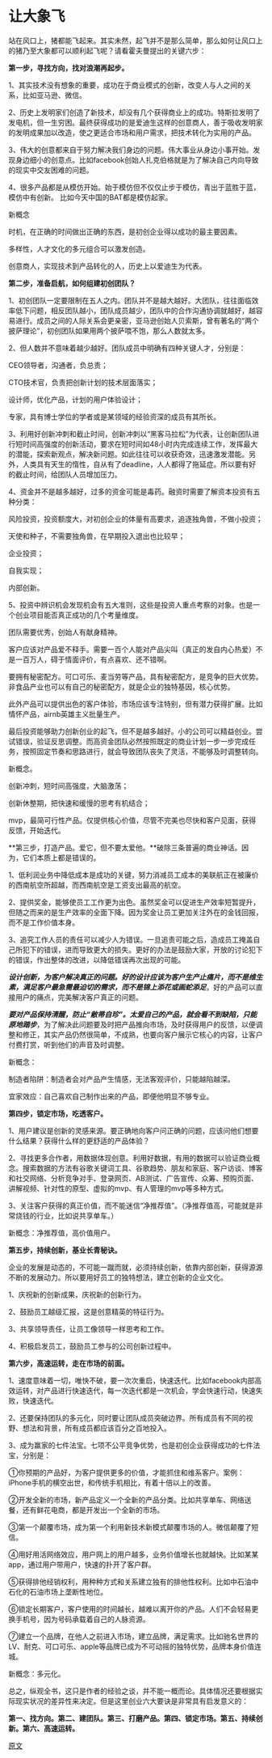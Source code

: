 # 让大象飞

站在风口上，猪都能飞起来。其实未然，起飞并不是那么简单，那么如何让风口上的猪乃至大象都可以顺利起飞呢？请看霍夫曼提出的关键六步：

**第一步，寻找方向，找对浪潮再起步。**

1、其实技术没有想象的重要，成功在于商业模式的创新，改变人与人之间的关系，比如亚马逊、微信。

2、历史上发明家们创造了新技术，却没有几个获得商业上的成功。特斯拉发明了发电机，但一生穷困。最终获得成功的是爱迪生这样的创意商人，善于吸收发明家的发明成果加以改造，使之更适合市场和用户需求，把技术转化为实用的产品。

3、伟大的创意都来自于努力解决我们身边的问题。伟大事业从身边小事开始。发现身边细小的创意点。比如facebook创始人扎克伯格就是为了解决自己内向导致的现实中交友困难的问题。

4、很多产品都是从模仿开始。始于模仿但不仅仅止步于模仿，青出于蓝胜于蓝，模仿中有创新。 比如今天中国的BAT都是模仿起家。

新概念

时机，在正确的时间做出正确的东西，是初创企业得以成功的最主要因素。

多样性，人才文化的多元组合可以激发创造。

创意商人，实现技术到产品转化的人，历史上以爱迪生为代表。



**第二步，准备启航，如何组建初创团队？**

1、初创团队一定要限制在五人之内。团队并不是越大越好。大团队，往往面临效率低下问题，相反团队越小，团队成员越少，团队中的合作沟通协调就越好，越容易进行。成员之间的人际关系会更亲密，亚马逊创始人贝索斯，曾有著名的“两个披萨理论”，初创团队如果用两个披萨喂不饱，那么人数就太多。

2、但人数并不意味着越少越好。团队成员中明确有四种关键人才，分别是：

CEO领导者，沟通者，负总责；

CTO技术官，负责把创新计划的技术层面落实；

设计师，优化产品，计划的用户体验设计；

专家，具有博士学位的学者或是某领域的经验资深的成员有其所长。

3、利用好创新冲刺和截止时间，创新冲刺以“黑客马拉松”为代表，让创新团队进行短时间高强度的创新活动，要求在短时间如48小时内完成连续工作，发挥最大的潜能，探索新观点，解决新问题。如此往往可以收获奇效，迅速激发潜能。另外，人类具有天生的惰性，自从有了deadline，人人都得了拖延症。所以要有好的截止时间，给团队人员增加压力。

4、资金并不是越多越好，过多的资金可能是毒药。融资时需要了解资本投资有五种分类：

风险投资，投资额度大，对初创企业的体量有高要求，追逐独角兽，不做小投资；

天使和种子，不需要独角兽，在早期投入退出也比较早；

企业投资；

自我实现；

内部创新。

5、投资中辨识机会发现机会有五大准则，这些是投资人重点考察的对象。也是一个创业项目能否真正成功的几个考量维度。

团队需要优秀，创始人有献身精神。

客户应该对产品爱不释手。需要一百个人能对产品尖叫（真正的发自内心热爱）不是一百万人，碍于情面评价，有点喜欢、还不错啊。

要拥有秘密配方。可口可乐、麦当劳等产品，具有秘密配方，是竞争的巨大优势。非食品产业也可以有自己的秘密配方，就是企业的独特基因，核心优势。

此外产品可以提供出色的客户体验，市场应该专注特别，但有潜力获得扩展。比如情怀产品，airnb英雄主义批量生产。

最后投资能够助力创新创业的起飞，但不是越多越好。小的公司可以精益创业。尝试错误，验证反思调整。而高资金团队必然按照既定的商业计划一步一步完成任务，按照固定节奏和思路进行，就会导致团队丧失了灵活，不能够及时调整转向。

新概念。

创新冲刺，短时间高强度，大脑激荡；

创新休整期，把快速和缓慢的思考有机结合；

mvp，最简可行性产品。仅提供核心价值，尽管不完美也尽快和客户见面，获得反馈，开始迭代。



**第三步，打造产品。爱它，但不要太爱他。**破除三条普遍的商业神话。因为，它们本质上都是错误的。

1、低利润业务中降低成本是成功的关键，努力消减员工成本的美联航正在被廉价的西南航空所超越，而西南航空是工资支出最高的航空。

2、提供奖金，能够使员工工作更为出色。虽然奖金可以促进生产效率短暂提升，但随之而来的是生产效率的全面下降。因为奖金让员工更加关注外在的金钱回报，而不是工作价值本身。

3、追究工作人员的责任可以减少人为错误。一旦追责可能之后，造成员工掩盖自己所犯下的错误，进而导致更大的损失。更好的办法是鼓励大家，开放的讨论犯下的错误，作出整体的改进，以降低错误再次出现的可能。

***设计创新，为客户解决真正的问题。好的设计应该为客户生产止痛片，而不是维生素，满足客户最急需最迫切的需求，而不是锦上添花或画蛇添足***，好的产品可以直接用户的痛点，完美解决客户真正的问题。

***要对产品保持清醒，防止“敝帚自珍”。太爱自己的产品，就会看不到缺陷，只能原地踏步***，为了解决此问题要及时把产品推向市场，及时获得用户的反馈，以便调整和修正，其实产品仍然很简单，不成熟，也要向客户展示它核心的内容，让客户付费打赏，听到他们的声音及时调整。

新概念：

制造者陷阱：制造者会对产品产生情感，无法客观评价，只能越陷越深。

宜家效应：自己喜欢自己制作出来的产品，即便他明显不够专业。



**第四步，锁定市场，吃透客户。**

1、用户建议是创新的灵感来源。要正确地向客户问正确的问题，应该问他们想要什么结果？获得什么样的更舒适的产品体验？

2、寻找更多合作者，用数据体现创意。利用好数据，有用的数据可以验证商业概念。搜索数据的方法有谷歌关键词工具、谷歌趋势、朋友和家庭、客户访谈、博客和社交网络、分析竞争对手、登录网页、AB测试、广告宣传、众筹、预购页面、讲解视频、针对性的原型、虚拟的mvp、有人管理的mvp等多种方式。

3、关注客户获得的真正价值，而不能迷信“净推荐值”。（净推荐值高，可能就是非常烧钱的行业，比如说共享单车。）

新概念：净推荐值，高价值用户。



**第五步，持续创新，基业长青秘诀。**

企业的发展是动态的，不可能一蹴而就，必须持续创新，依靠内部创新，获得源源不断的发展动力。所以要用好员工的独特想法，建立创新的企业文化。

1、庆祝新的创新成果，庆祝新的创新行为。

2、鼓励员工越级汇报，这是创意精英的特征行为。

3、共享领导责任，让员工像领导一样思考和工作。

4、积极启发员工，鼓励员工参与的公司创新过程中。



**第六步，高速运转，走在市场的前面。**

1、速度意味着一切，唯快不破，要一次次重启，快速迭代。比如facebook内部高效运转，对产品进行快速迭代，每一次迭代都是一次机会，学会快速行动，快速失败，快速迭代。

2、还要保持团队的多元化，同时要让团队成员突破边界。所有成员有不同的视野、想法和背景，所有成员都应该百分之百地投入。

3、成为赢家的七件法宝。七项不公平竞争优势，也是初创企业获得成功的七件法宝，分别是：

①你预期的产品好，为客户提供更多的价值，才能抓住和维系客户。案例：iPhone手机的横空出世，和传统手机相比，有着十倍以上的改善。

②开发全新的市场，新产品定义一个全新的产品分类。比如共享单车、网络送餐，还有鲜花电商，都是开发出一个全新的市场。

③第一个颠覆市场，成为第一个利用新技术新模式颠覆市场的人。微信颠覆了短信。

④用好用活网络效应，用户网上的用户越多，业务价值增长也就越快。比如某某app，通过用户带用户，快速的扑开了客户群。

⑤获得排他经销权利，用种种方式和关系建立独有的排他性权利。比如中石油中石化的石油市场上垄断性地位。

⑥锁定长期客户，客户使用的时间越长，越难以离开你的产品。人们不会轻易更换手机号，因为号码承载着自己的人脉资源。

⑦建立一个品牌，在他人之前进入市场，建立品牌，满足需求。比如驰名世界的LV、耐克、可口可乐、apple等品牌已成为不可动摇的独特优势，品牌本身价值连城。

新概念：多元化。

总之，纵观全书，这只是作者的经验之谈，并不能一概而论。具体情况还要根据实际现实状况的差异性来决定。但是这里创业六大要诀是非常具有启发意义的：

**第一、找方向。第二、建团队。第三、打磨产品。第四、锁定市场。第五、持续创新。第六、高速运转。**

[原文](https://www.jianshu.com/p/b732b4502526)

